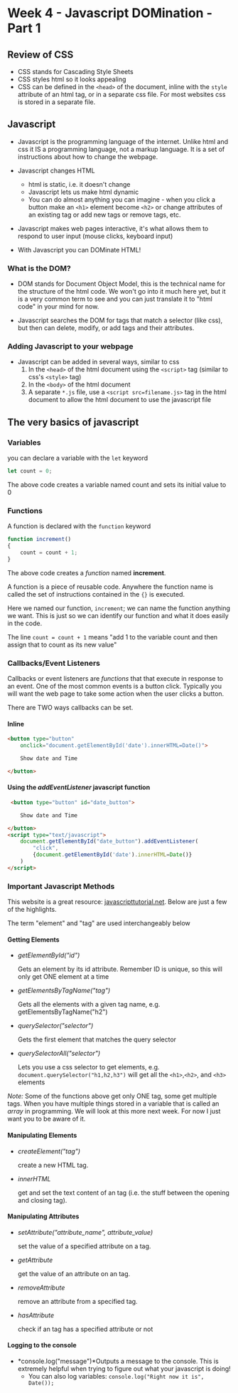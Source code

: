 # Week 4 - Javascript DOMination - Part 1

## Review of CSS

- CSS stands for Cascading Style Sheets
- CSS styles html so it looks appealing
- CSS can be defined in the `<head>` of the document, inline with the `style` attribute of an html tag, or in a separate css file. For most websites css is stored in a separate file.

## Javascript

- Javascript is the programming language of the internet. Unlike html and css it IS a programming language, not a markup language. It is a set of instructions about how to change the webpage.

- Javascript changes HTML
    - html is static, i.e. it doesn't change
    - Javascript lets us make html dynamic
    - You can do almost anything you can imagine - when you click a button make an `<h1>` element become `<h2>` or change attributes of an existing tag or add new tags or remove tags, etc.

- Javascript makes web pages interactive, it's what allows them to respond to user input (mouse clicks, keyboard input)

- With Javascript you can DOMinate HTML!

### What is the DOM?

- DOM stands for Document Object Model, this is the technical name for the structure of the html code. We won't go into it much here yet, but it is a very common term to see and you can just translate it to "html code" in your mind for now. 

- Javascript searches the DOM for tags that match a selector (like css), but then can delete, modify, or add tags and their attributes.

### Adding Javascript to your webpage

- Javascript can be added in several ways, similar to css
    1. In the `<head>` of the html document using the `<script>` tag (similar to css's `<style>` tag)
    1. In the `<body>` of the html document 
    1. A separate `*.js` file, use a `<script src=filename.js>` tag in the html document to allow the html document to use the javascript file
    
## The very basics of javascript

### Variables

you can declare a variable with the `let` keyword

```javascript
let count = 0;
```
The above code creates a variable named count and sets its initial value to 0

### Functions

A function is declared with the `function` keyword

```javascript
function increment()
{
    count = count + 1;
}
```

The above code creates a *function* named **increment**.

A function is a piece of reusable code. Anywhere the function name is called the set of instructions contained in the `{}` is executed.

Here we named our function, `increment`; we can name the function anything we want. This is just so we can identify our function and what it does easily in the code.

The line `count = count + 1` means "add 1 to the variable count and then assign that to count as its new value"

### Callbacks/Event Listeners

Callbacks or event listeners are *functions* that that execute in response to an event. One of the most common events is a button click. Typically you will want the web page to take some action when the user clicks a button.

There are TWO ways callbacks can be set.

#### Inline

```html
<button type="button" 
    onclick="document.getElementById('date').innerHTML=Date()">

    Show date and Time

</button>
```

#### Using the *addEventListener* javascript function

```html
 <button type="button" id="date_button"> 

    Show date and Time

</button>   
<script type="text/javascript">
    document.getElementById("date_button").addEventListener(
        "click",
        {document.getElementById('date').innerHTML=Date()}
    )
</script>
```

### Important Javascript Methods

This website is a great resource: [javascripttutorial.net](https://www.javascripttutorial.net/javascript-dom/). Below are just a few of the highlights.

The term "element" and "tag" are used interchangeably below

#### Getting Elements

- *getElementById("id")*<p>Gets an element by its id attribute. Remember ID is unique, so this will only get ONE element at a time 
- *getElementsByTagName("tag")*<p>Gets all the elements with a given tag name, e.g. getElementsByTagName("h2")
- *querySelector("selector")*<p>Gets the first element that matches the query selector
- *querySelectorAll("selector")*<p>Lets you use a css selector to get elements, e.g. `document.querySelector("h1,h2,h3")` will get all the `<h1>`,`<h2>`, and `<h3>` elements

*Note:* Some of the functions above get only ONE tag, some get multiple tags.
When you have multiple things stored in a variable that is called an *array* in programming.
We will look at this more next week. For now I just want you to be aware of it.

#### Manipulating Elements

- *createElement("tag")*<p>create a new HTML tag.
- *innerHTML*<p>get and set the text content of an tag (i.e. the stuff between the opening and closing tag).

#### Manipulating Attributes

- *setAttribute("attribute_name", attribute_value)*<p>set the value of a specified attribute on a tag.
- *getAttribute*<p>get the value of an attribute on an tag.
- *removeAttribute*<p>remove an attribute from a specified tag.
- *hasAttribute*<p>check if an tag has a specified attribute or not

#### Logging to the console

- *console.log("message")*Outputs a message to the console. This is extremely helpful when trying to figure out what your javascript is doing!
   - You can also log variables: `console.log("Right now it is", Date());`
